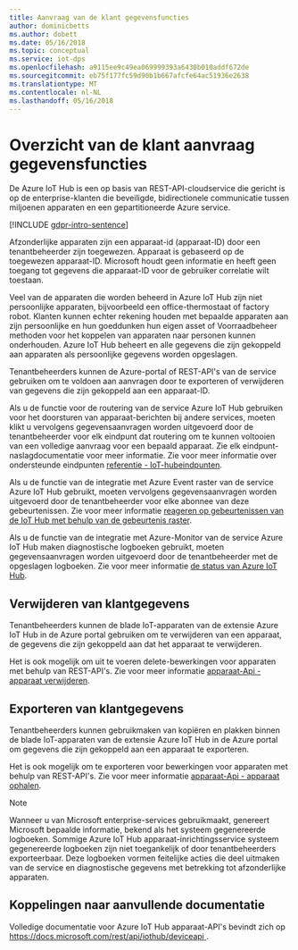 ```yaml
---
title: Aanvraag van de klant gegevensfuncties
author: dominicbetts
ms.author: dobett
ms.date: 05/16/2018
ms.topic: conceptual
ms.service: iot-dps
ms.openlocfilehash: a9115ee9c49ea069999393a6430b010addf672de
ms.sourcegitcommit: eb75f177fc59d90b1b667afcfe64ac51936e2638
ms.translationtype: MT
ms.contentlocale: nl-NL
ms.lasthandoff: 05/16/2018
---
```

# <a name="summary-of-customer-data-request-features"></a>Overzicht van de klant aanvraag gegevensfuncties

De Azure IoT Hub is een op basis van REST-API-cloudservice die gericht is op de enterprise-klanten die beveiligde, bidirectionele communicatie tussen miljoenen apparaten en een gepartitioneerde Azure service.

[!INCLUDE [gdpr-intro-sentence](../../includes/gdpr-intro-sentence.md)]

Afzonderlijke apparaten zijn een apparaat-id (apparaat-ID) door een tenantbeheerder zijn toegewezen. Apparaat is gebaseerd op de toegewezen apparaat-ID. Microsoft houdt geen informatie en heeft geen toegang tot gegevens die apparaat-ID voor de gebruiker correlatie wilt toestaan.

Veel van de apparaten die worden beheerd in Azure IoT Hub zijn niet persoonlijke apparaten, bijvoorbeeld een office-thermostaat of factory robot. Klanten kunnen echter rekening houden met bepaalde apparaten aan zijn persoonlijke en hun goeddunken hun eigen asset of Voorraadbeheer methoden voor het koppelen van apparaten naar personen kunnen onderhouden. Azure IoT Hub beheert en alle gegevens die zijn gekoppeld aan apparaten als persoonlijke gegevens worden opgeslagen.

Tenantbeheerders kunnen de Azure-portal of REST-API's van de service gebruiken om te voldoen aan aanvragen door te exporteren of verwijderen van gegevens die zijn gekoppeld aan een apparaat-ID.

Als u de functie voor de routering van de service Azure IoT Hub gebruiken voor het doorsturen van apparaat-berichten bij andere services, moeten klikt u vervolgens gegevensaanvragen worden uitgevoerd door de tenantbeheerder voor elk eindpunt dat routering om te kunnen voltooien van een volledige aanvraag voor een bepaald apparaat. Zie elk eindpunt-naslagdocumentatie voor meer informatie. Zie voor meer informatie over ondersteunde eindpunten [referentie - IoT-hubeindpunten](iot-hub-devguide-endpoints.md).

Als u de functie van de integratie met Azure Event raster van de service Azure IoT Hub gebruikt, moeten vervolgens gegevensaanvragen worden uitgevoerd door de tenantbeheerder voor elke abonnee van deze gebeurtenissen. Zie voor meer informatie [reageren op gebeurtenissen van de IoT Hub met behulp van de gebeurtenis raster](iot-hub-event-grid.md).

Als u de functie van de integratie met Azure-Monitor van de service Azure IoT Hub maken diagnostische logboeken gebruikt, moeten gegevensaanvragen worden uitgevoerd door de tenantbeheerder met de opgeslagen logboeken. Zie voor meer informatie [de status van Azure IoT Hub](iot-hub-monitor-resource-health.md).

## <a name="deleting-customer-data"></a>Verwijderen van klantgegevens

Tenantbeheerders kunnen de blade IoT-apparaten van de extensie Azure IoT Hub in de Azure portal gebruiken om te verwijderen van een apparaat, de gegevens die zijn gekoppeld aan dat het apparaat te verwijderen.

Het is ook mogelijk om uit te voeren delete-bewerkingen voor apparaten met behulp van REST-API's. Zie voor meer informatie [apparaat-Api - apparaat verwijderen](https://docs.microsoft.com/rest/api/iothub/deviceapi/deletedevice).

## <a name="exporting-customer-data"></a>Exporteren van klantgegevens

Tenantbeheerders kunnen gebruikmaken van kopiëren en plakken binnen de blade IoT-apparaten van de extensie Azure IoT Hub in de Azure portal om gegevens die zijn gekoppeld aan een apparaat te exporteren.

Het is ook mogelijk om te exporteren voor bewerkingen voor apparaten met behulp van REST-API's. Zie voor meer informatie [apparaat-Api - apparaat ophalen](https://docs.microsoft.com/rest/api/iothub/deviceapi/getdevice).

> [!NOTE]
> Wanneer u van Microsoft enterprise-services gebruikmaakt, genereert Microsoft bepaalde informatie, bekend als het systeem gegenereerde logboeken. Sommige Azure IoT Hub apparaat-inrichtingsservice systeem gegenereerde logboeken zijn niet toegankelijk of door tenantbeheerders exporteerbaar. Deze logboeken vormen feitelijke acties die deel uitmaken van de service en diagnostische gegevens met betrekking tot afzonderlijke apparaten.

## <a name="links-to-additional-documentation"></a>Koppelingen naar aanvullende documentatie

Volledige documentatie voor Azure IoT Hub apparaat-API's bevindt zich op [ https://docs.microsoft.com/rest/api/iothub/deviceapi ](https://docs.microsoft.com/rest/api/iothub/deviceapi).